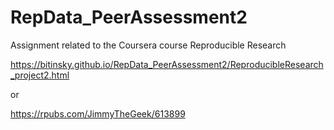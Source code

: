 # RepData_PeerAssessment2
Assignment related to the Coursera course Reproducible Research

https://bitinsky.github.io/RepData_PeerAssessment2/ReproducibleResearch_project2.html

or

https://rpubs.com/JimmyTheGeek/613899



